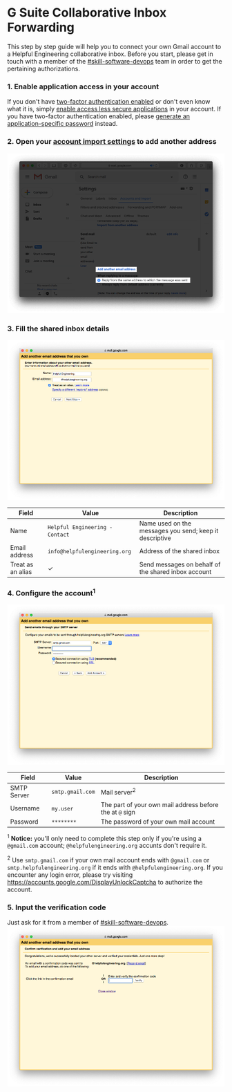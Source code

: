 # G Suite Collaborative Inbox Forwarding
This step by step guide will help you to connect your own Gmail account to a Helpful Engineering collaborative inbox. Before you start, please get in touch with a member of the [#skill-software-devops](https://helpfulengineering.slack.com/archives/CV54M16QH) team in order to get the pertaining authorizations.

### 1. Enable application access in your account
If you don't have [two-factor authentication enabled](https://www.google.com/landing/2step/) or don't even know what it is, simply [enable access less secure applications](https://myaccount.google.com/lesssecureapps) in your account. If you have two-factor authentication enabled, please [generate an application-specific password](https://myaccount.google.com/apppasswords) instead.

### 2. Open your [account import settings](https://mail.google.com/mail/#settings/accounts) to add another address
![Step 1](/images/gsuite-group-forwarding-1.png)

### 3. Fill the shared inbox details
![Step 2](/images/gsuite-group-forwarding-2.png)

| Field | Value | Description |
| ----- | ----- | ----------- |
| Name | `Helpful Engineering - Contact` | Name used on the messages you send; keep it descriptive |
| Email address | `info@helpfulengineering.org` | Address of the shared inbox |
| Treat as an alias | ✓ | Send messages on behalf of the shared inbox account |

### 4. Configure the account<sup>1</sup>
![Step 3](/images/gsuite-group-forwarding-3.png)

| Field | Value | Description |
| ----- | ----- | ----------- |
| SMTP Server | `smtp.gmail.com` | Mail server<sup>2</sup> |
| Username | `my.user` | The part of your own mail address before the at `@` sign |
| Password | `********` | The password of your own mail account |

<sup>1</sup> **Notice:** you'll only need to complete this step only if you're using a `@gmail.com` account; `@helpfulengineering.org` accunts don't require it.

<sup>2</sup> Use `smtp.gmail.com` if your own mail account ends with `@gmail.com` or `smtp.helpfulengineering.org` if it ends with `@helpfulengineering.org`. If you encounter any login error, please try visiting https://accounts.google.com/DisplayUnlockCaptcha to authorize the account.

### 5. Input the verification code
Just ask for it from a member of [#skill-software-devops](https://helpfulengineering.slack.com/archives/CV54M16QH).
![Step 4](/images/gsuite-group-forwarding-4.png)
